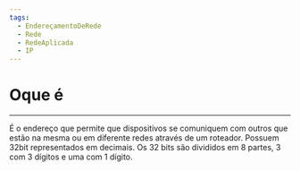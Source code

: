 ```yaml
---
tags:
  - EndereçamentoDeRede
  - Rede
  - RedeAplicada
  - IP
---
```

# Oque é
---

É o endereço que permite que dispositivos se comuniquem com outros que estão na mesma ou em diferente redes através de um roteador. Possuem 32bit representados em decimais. Os 32 bits são divididos em 8 partes, 3 com 3 dígitos e uma com 1 dígito.